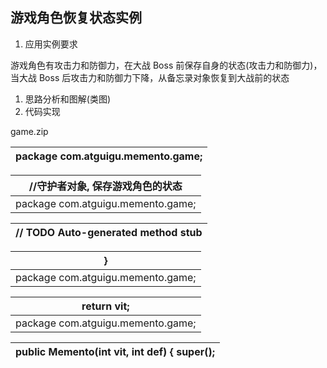 ## 游戏角色恢复状态实例

1.  应用实例要求

游戏角色有攻击力和防御力，在大战 Boss 前保存自身的状态(攻击力和防御力)，当大战 Boss 后攻击力和防御力下降，从备忘录对象恢复到大战前的状态

1.  思路分析和图解(类图)
2.  代码实现

game.zip

| package com.atguigu.memento.game; |
| --- |

| //守护者对象, 保存游戏角色的状态 |
| --- |
| package com.atguigu.memento.game; |

| // TODO Auto-generated method stub |
| --- |

| } |
| --- |
| package com.atguigu.memento.game; |

| return vit; |
| --- |
| package com.atguigu.memento.game; |

| public Memento(int vit, int def) { super(); |
| --- |